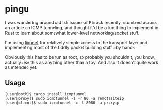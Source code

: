 # pingu
I was wandering around old ish issues of Phrack recently, stumbled across an article on ICMP tunneling, and thought it'd be a fun thing to implement in Rust to learn about somewhat lower-level networking/socket stuff.

I'm using [libpnet](https://github.com/libpnet/libpnet) for relatively simple access to the transport layer and implementing most of the fiddly packet building stuff ~by hand~.

Obviously this has to be run as root, so probably you shouldn't, you know, actually *use* this as anything other than a toy. And also it doesn't quite work as intended yet.

## Usage
```
[user@both]$ cargo install icmptunnel
[user@proxy]$ sudo icmptunnel -s -r 80 -a remotesiteip
[user@client]$ sudo icmptunnel -c -l 8080 -a proxyip
```
